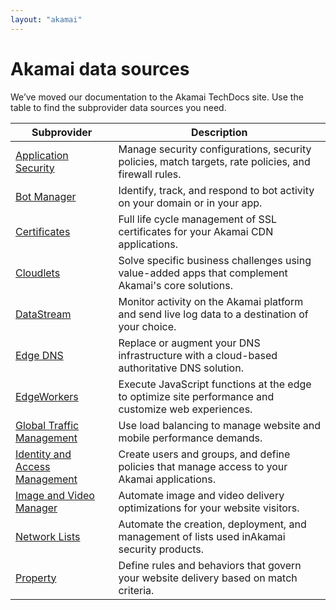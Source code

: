 ```yaml
---
layout: "akamai"
---
```


# Akamai data sources

We’ve moved our documentation to the Akamai TechDocs site. Use the table to find the subprovider data sources you need.

|Subprovider|Description|
|---|---|
|[Application Security](https://techdocs.akamai.com/terraform/v3.5/docs/appsec-datasources)|Manage security configurations, security policies, match targets, rate policies, and firewall rules.|
|[Bot Manager](https://techdocs.akamai.com/terraform/v3.5/docs/botman-datasources)|Identify, track, and respond to bot activity on your domain or in your app.|
|[Certificates](https://techdocs.akamai.com/terraform/v3.5/docs/cps-datasources)|Full life cycle management of SSL certificates for your ​Akamai​ CDN applications.|
|[Cloudlets](https://techdocs.akamai.com/terraform/v3.5/docs/cl-datasources)|Solve specific business challenges using value-added apps that complement ​Akamai​'s core solutions.|
|[DataStream](https://techdocs.akamai.com/terraform/v3.5/docs/ds-datasources)|Monitor activity on the ​Akamai​ platform and send live log data to a destination of your choice.|
|[Edge DNS](https://techdocs.akamai.com/terraform/v3.5/docs/edns-datasources)|	Replace or augment your DNS infrastructure with a cloud-based authoritative DNS solution.|
|[EdgeWorkers](https://techdocs.akamai.com/terraform/v3.5/docs/ew-datasources)|Execute JavaScript functions at the edge to optimize site performance and customize web experiences.|
|[Global Traffic Management](https://techdocs.akamai.com/terraform/v3.5/docs/gtm-datasources)|Use load balancing to manage website and mobile performance demands.|
|[Identity and Access Management](https://techdocs.akamai.com/terraform/v3.5/docs/iam-datasources)|Create users and groups, and define policies that manage access to your Akamai applications.|
|[Image and Video Manager](https://techdocs.akamai.com/terraform/v3.5/docs/ivm-datasources)|Automate image and video delivery optimizations for your website visitors.|
|[Network Lists](https://techdocs.akamai.com/terraform/v3.5/docs/nl-datasources)|Automate the creation, deployment, and management of lists used in ​Akamai​ security products.|
|[Property](https://techdocs.akamai.com/terraform/v3.5/docs/pm-datasources)|Define rules and behaviors that govern your website delivery based on match criteria.|
